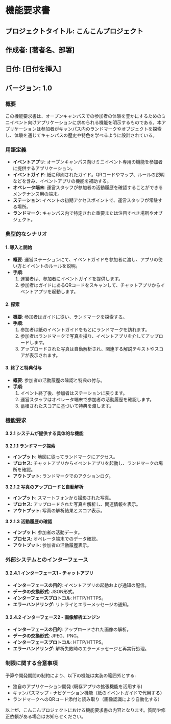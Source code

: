 # 機能要求書

## プロジェクトタイトル: こんこんプロジェクト
## 作成者: [著者名、部署]
## 日付: [日付を挿入]
## バージョン: 1.0

### 概要
この機能要求書は、オープンキャンパスでの参加者の体験を豊かにするためのミニイベント向けアプリケーションに求められる機能を明示するものである。本アプリケーションは参加者がキャンパス内のランドマークやオブジェクトを探索し、体験を通じてキャンパスの歴史や特色を学べるように設計されている。

### 用語定義
- **イベントアプリ**: オープンキャンパス向けミニイベント専用の機能を参加者に提供するアプリケーション。
- **イベントガイド**: 紙に印刷されたガイド。QRコードやマップ、ルールの説明などを含み、イベントアプリの機能を補助する。
- **オペレータ端末**: 運営スタッフが参加者の活動履歴を確認することができるメンテナンス用の端末。
- **ステーション**: イベントの初期アクセスポイントで、運営スタッフが常駐する場所。
- **ランドマーク**: キャンパス内で特定された重要または注目すべき場所やオブジェクト。

### 典型的なシナリオ

#### 1. 導入と開始
- **概要**: 運営ステーションにて、イベントガイドを参加者に渡し、アプリの使い方とイベントのルールを説明。
- **手順**:
  1. 運営者は、参加者にイベントガイドを提供します。
  2. 参加者はガイドにあるQRコードをスキャンして、チャットアプリからイベントアプリを起動します。

#### 2. 探索
- **概要**: 参加者はガイドに従い、ランドマークを探索する。
- **手順**:
  1. 参加者は紙のイベントガイドをもとにランドマークを訪れます。
  2. 参加者はランドマークで写真を撮り、イベントアプリを介してアップロードします。
  3. アップロードされた写真は自動解析され、関連する解説テキストやスコアが表示されます。

#### 3. 終了と特典付与
- **概要**: 参加者の活動履歴の確認と特典の付与。
- **手順**:
  1. イベント終了後、参加者はステーションに戻ります。
  2. 運営スタッフはオペレータ端末で参加者の活動履歴を確認します。
  3. 蓄積されたスコアに基づいて特典を渡します。

### 機能要求

#### 3.2.1 システムが提供する具体的な機能

**3.2.1.1 ランドマーク探索**
- **インプット**: 地図に従ってランドマークにアクセス。
- **プロセス**: チャットアプリからイベントアプリを起動し、ランドマークの場所を確認。
- **アウトプット**: ランドマークでのアクションログ。

**3.2.1.2 写真のアップロードと自動解析**
- **インプット**: スマートフォンから撮影された写真。
- **プロセス**: アップロードされた写真を解析し、関連情報を表示。
- **アウトプット**: 写真の解析結果とスコア表示。

**3.2.1.3 活動履歴の確認**
- **インプット**: 参加者の活動データ。
- **プロセス**: オペレータ端末でのデータ確認。
- **アウトプット**: 参加者の活動履歴表示。

### 外部システムとのインターフェース

#### 3.2.4.1 インターフェース1 - チャットアプリ
- **インターフェースの目的**: イベントアプリの起動および通知の配信。
- **データの交換形式**: JSON形式。
- **インターフェースプロトコル**: HTTP/HTTPS。
- **エラーハンドリング**: リトライとエラーメッセージの通知。

#### 3.2.4.2 インターフェース2 - 画像解析エンジン
- **インターフェースの目的**: アップロードされた画像の解析。
- **データの交換形式**: JPEG、PNG。
- **インターフェースプロトコル**: HTTP/HTTPS。
- **エラーハンドリング**: 解析失敗時のエラーメッセージと再実行処理。

### 制限に関する合意事項
予算や開発期間の制約により、以下の機能は実装の範囲外とする:
- 独自のアプリケーション開発 (既存アプリの拡張機能を活用する)
- キャンパスマップ・ナビゲーション機能（紙のイベントガイドで代用する）
- ランドマークへのQRコード添付と読み取り（画像認識により自動化する）

以上が、こんこんプロジェクトにおける機能要求書の内容となります。質問や修正依頼がある場合はお知らせください。